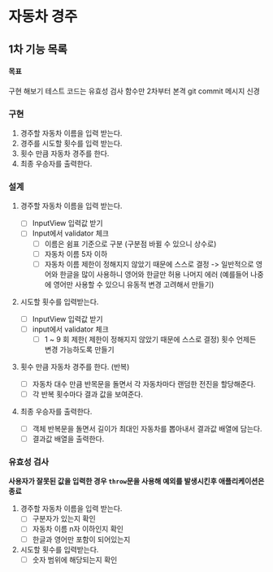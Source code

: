 # 자동차 경주

## 1차 기능 목록

#### 목표

구현 해보기
테스트 코드는 유효성 검사 함수만 2차부터 본격
git commit 메시지 신경

### 구현

1. 경주할 자동차 이름을 입력 받는다.
2. 경주를 시도할 횟수를 입력 받는다.
3. 횟수 만큼 자동차 경주를 한다.
4. 최종 우승자를 출력한다.

### 설계

1. 경주할 자동차 이름을 입력 받는다.

   - [ ] InputView 입력값 받기
   - [ ] Input에서 validator 체크
     - [ ] 이름은 쉼표 기준으로 구분 (구분점 바뀔 수 있으니 상수로)
     - [ ] 자동차 이름 5자 이하
     - [ ] 자동차 이름 제한이 정해지지 않았기 때문에 스스로 결정 -> 일반적으로 영어와 한글을 많이 사용하니 영어와 한글만 허용 나머지 에러 (예를들어 나중에 영어만 사용할 수 있으니 유동적 변경 고려해서 만들기)

2. 시도할 횟수를 입력받는다.
   - [ ] InputView 입력값 받기
   - [ ] input에서 validator 체크
     - [ ] 1 ~ 9 회 제한( 제한이 정해지지 않았기 때문에 스스로 결정) 횟수 언제든 변경 가능하도록 만들기
3. 횟수 만큼 자동차 경주를 한다. (반복)
   - [ ] 자동차 대수 만큼 반목문을 돌면서 각 자동차마다 랜덤한 전진을 할당해준다.
   - [ ] 각 반복 횟수마다 결과 값을 보여준다.
4. 최종 우승자를 출력한다.
   - [ ] 객체 반복문을 돌면서 길이가 최대인 자동차를 뽑아내서 결과값 배열에 담는다.
   - [ ] 결과값 배열을 출력한다.

### 유효성 검사

**사용자가 잘못된 값을 입력한 경우 `throw`문을 사용해 예외를 발생시킨후 애플리케이션은 종료**

1. 경주할 자동차 이름을 입력 받는다.
   - [ ] 구분자가 있는지 확인
   - [ ] 자동차 이름 n자 이하인지 확인
   - [ ] 한글과 영어만 포함이 되어있는지
2. 시도할 횟수를 입력받는다.
   - [ ] 숫자 범위에 해당되는지 확인
